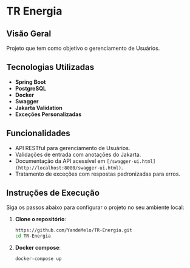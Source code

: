 # TR Energia

## Visão Geral
Projeto que tem como objetivo o gerenciamento de Usuários.

## Tecnologias Utilizadas

- **Spring Boot**
- **PostgreSQL**
- **Docker**
- **Swagger**
- **Jakarta Validation**
- **Exceções Personalizadas**

## Funcionalidades

- API RESTful para gerenciamento de Usuários.
- Validações de entrada com anotações do Jakarta.
- Documentação da API acessível em `[/swagger-ui.html](http://localhost:8080/swagger-ui.html)`.
- Tratamento de exceções com respostas padronizadas para erros.

## Instruções de Execução

Siga os passos abaixo para configurar o projeto no seu ambiente local:

1. **Clone o repositório**:

   ```bash
   https://github.com/YandeMelo/TR-Energia.git
   cd TR-Energia
   ```
2. **Docker compose**:
   ```bash
   docker-compose up
   ```
